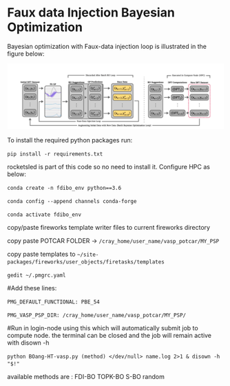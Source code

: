 # Faux data Injection Bayesian Optimization

Bayesian optimization with Faux-data injection loop is illustrated in the figure below: 

![image info](img/bo_loop.png)

To install the required python packages run: 

`pip install -r requirements.txt`

rocketsled is part of this code so no need to install it. Configure HPC as below:

`conda create -n fdibo_env python==3.6`

`conda config --append channels conda-forge`

`conda activate fdibo_env`


copy/paste fireworks template writer files to current fireworks directory

copy paste POTCAR FOLDER -> `/cray_home/user_name/vasp_potcar/MY_PSP`

copy paste templates to `~/site-packages/fireworks/user_objects/firetasks/templates`

`gedit ~/.pmgrc.yaml`

#Add these lines:

`PMG_DEFAULT_FUNCTIONAL: PBE_54`

`PMG_VASP_PSP_DIR: /cray_home/user_name/vasp_potcar/MY_PSP/`

#Run in login-node using this which will automatically submit job to compute node. the terminal can be closed and the job will remain active with disown -h

`python BOang-HT-vasp.py (method) </dev/null> name.log 2>1 & disown -h "$!"`

available methods are : FDI-BO
                       TOPK-BO
                       S-BO
                       random
